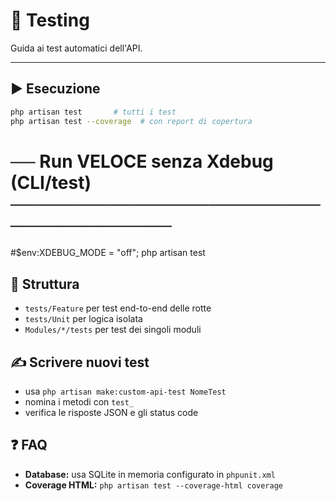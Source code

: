 # 🧪 Testing

Guida ai test automatici dell'API.

---

## ▶️ Esecuzione

```bash
php artisan test       # tutti i test
php artisan test --coverage  # con report di copertura
```

# ── Run VELOCE senza Xdebug (CLI/test) ──────────────────────────────────────

#$env:XDEBUG_MODE = "off"; php artisan test

## 📁 Struttura

-   `tests/Feature` per test end-to-end delle rotte
-   `tests/Unit` per logica isolata
-   `Modules/*/tests` per test dei singoli moduli

## ✍️ Scrivere nuovi test

-   usa `php artisan make:custom-api-test NomeTest`
-   nomina i metodi con `test_`
-   verifica le risposte JSON e gli status code

## ❓ FAQ

-   **Database:** usa SQLite in memoria configurato in `phpunit.xml`
-   **Coverage HTML:** `php artisan test --coverage-html coverage`
